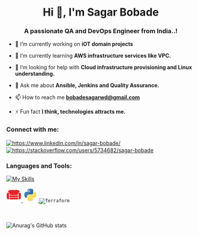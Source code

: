 <h1 align="center">Hi 👋, I'm Sagar Bobade</h1>
<h3 align="center">A passionate QA and DevOps Engineer from India..!</h3>

- 🔭 I’m currently working on **iOT domain projects**

- 🌱 I’m currently learning **AWS infrastructure services like VPC.**

- 🤝 I’m looking for help with **Cloud infrastructure provisioning and Linux understanding.**

- 💬 Ask me about **Ansible, Jenkins and Quality Assurance.**

- 📫 How to reach me **bobadesagarwd@gmail.com**

- ⚡ Fun fact **I think, technologies attracts me.**

<h3 align="left">Connect with me:</h3>
<p align="left">
<a href="https://linkedin.com/in/https://www.linkedin.com/in/sagar-bobade/" target="blank"><img align="center" src="https://raw.githubusercontent.com/rahuldkjain/github-profile-readme-generator/master/src/images/icons/Social/linked-in-alt.svg" alt="https://www.linkedin.com/in/sagar-bobade/" height="30" width="40" /></a>
<a href="https://stackoverflow.com/users/https://stackoverflow.com/users/5734682/sagar-bobade" target="blank"><img align="center" src="https://raw.githubusercontent.com/rahuldkjain/github-profile-readme-generator/master/src/images/icons/Social/stack-overflow.svg" alt="https://stackoverflow.com/users/5734682/sagar-bobade" height="30" width="40" /></a>
</p>

<h3 align="left">Languages and Tools:</h3>

[![My Skills](https://skillicons.dev/icons?i=ansible,aws,mongodb,git,java,jenkins,linux,mysql,selenium)](https://skillicons.dev)


<div>
<a href="https://couchdb.apache.org/" target="_blank" rel="noreferrer"> <img src="https://raw.githubusercontent.com/devicons/devicon/0d6c64dbbf311879f7d563bfc3ccf559f9ed111c/icons/couchdb/couchdb-original.svg" alt="couchdb" width="40" height="40"/> </a> <a href="https://www.python.org" target="_blank" rel="noreferrer"> <img src="https://raw.githubusercontent.com/devicons/devicon/master/icons/python/python-original.svg" alt="python" width="40" height="40"/> </a>
	<code><img height="50" src="https://user-images.githubusercontent.com/25181517/183345121-36788a6e-5462-424a-be67-af1ebeda79a2.png" alt="Terraform" title="Terraform" /></code>
</div>
<br>
<br>

![Anurag's GitHub stats](https://github-readme-stats.vercel.app/api?username=SagarBobade&show_icons=true&theme=transparent)
